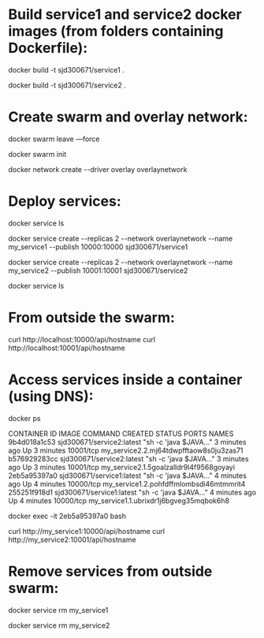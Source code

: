 Build service1 and service2 docker images (from folders containing Dockerfile):
===============================================================================

docker build -t sjd300671/service1 .

docker build -t sjd300671/service2 .

Create swarm and overlay network:
===================================

docker swarm leave —force

docker swarm init

docker network create --driver overlay overlaynetwork

Deploy services:
=================

docker service ls

docker service create --replicas 2 --network overlaynetwork --name my_service1 --publish 10000:10000 sjd300671/service1

docker service create --replicas 2 --network overlaynetwork --name my_service2 --publish 10001:10001 sjd300671/service2

docker service ls

From outside the swarm:
========================= 

curl http://localhost:10000/api/hostname
curl http://localhost:10001/api/hostname

Access services inside a container (using DNS):
==================================================

docker ps

CONTAINER ID        IMAGE                       COMMAND                  CREATED             STATUS              PORTS               NAMES
9b4d018a1c53        sjd300671/service2:latest   "sh -c 'java $JAVA..."   3 minutes ago       Up 3 minutes        10001/tcp           my_service2.2.mj64tdwpfftaow8s0ju3zas71
b576929283cc        sjd300671/service2:latest   "sh -c 'java $JAVA..."   3 minutes ago       Up 3 minutes        10001/tcp           my_service2.1.5goalzalldr9l4f9568goyayi
2eb5a95397a0        sjd300671/service1:latest   "sh -c 'java $JAVA..."   4 minutes ago       Up 4 minutes        10000/tcp           my_service1.2.pohfdffmlombsdi46mtmmrit4
255251f918d1        sjd300671/service1:latest   "sh -c 'java $JAVA..."   4 minutes ago       Up 4 minutes        10000/tcp           my_service1.1.ubrixdr1j6bgveg35mqbok6h8

docker exec -it 2eb5a95397a0 bash

curl http://my_service1:10000/api/hostname
curl http://my_service2:10001/api/hostname

Remove services from outside swarm:
===================================

docker service rm my_service1

docker service rm my_service2
